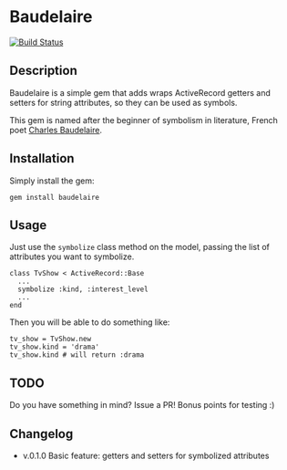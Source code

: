 Baudelaire
======

[![Build Status](https://secure.travis-ci.org/albertbellonch/baudelaire.png)](http://travis-ci.org/albertbellonch/baudelaire)

Description
-----------

Baudelaire is a simple gem that adds wraps ActiveRecord getters and
setters for string attributes, so they can be used as symbols.

This gem is named after the beginner of symbolism in literature,
French poet [Charles Baudelaire](http://en.wikipedia.org/wiki/Charles_Baudelaire).

Installation
------------

Simply install the gem:

    gem install baudelaire

Usage
-----

Just use the `symbolize` class method on the model, passing the list of
attributes you want to symbolize.

    class TvShow < ActiveRecord::Base
      ...
      symbolize :kind, :interest_level
      ...
    end

Then you will be able to do something like:

    tv_show = TvShow.new
    tv_show.kind = 'drama'
    tv_show.kind # will return :drama

TODO
----

Do you have something in mind? Issue a PR! Bonus points for testing :)

Changelog
---------

* v.0.1.0 Basic feature: getters and setters for symbolized attributes
